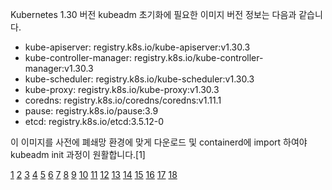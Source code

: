 Kubernetes 1.30 버전 kubeadm 초기화에 필요한 이미지 버전 정보는 다음과 같습니다.

- kube-apiserver: registry.k8s.io/kube-apiserver:v1.30.3
- kube-controller-manager: registry.k8s.io/kube-controller-manager:v1.30.3
- kube-scheduler: registry.k8s.io/kube-scheduler:v1.30.3
- kube-proxy: registry.k8s.io/kube-proxy:v1.30.3
- coredns: registry.k8s.io/coredns/coredns:v1.11.1
- pause: registry.k8s.io/pause:3.9
- etcd: registry.k8s.io/etcd:3.5.12-0

이 이미지를 사전에 폐쇄망 환경에 맞게 다운로드 및 containerd에 import 하여야 kubeadm init 과정이 원활합니다.[1]

[1](https://learn-k8s-from-scratch.readthedocs.io/en/latest/k8s-install/kubeadm.html)
[2](https://kubernetes.io/docs/tasks/administer-cluster/kubeadm/kubeadm-upgrade/)
[3](https://kubernetes.io/docs/setup/production-environment/tools/kubeadm/install-kubeadm/)
[4](https://github.com/kubernetes/kubernetes/issues/127350)
[5](https://github.com/kubernetes/kubernetes/issues/132618)
[6](https://inganyoyo.tistory.com/53)
[7](https://kubernetes.io/docs/tasks/access-application-cluster/list-all-running-container-images/)
[8](https://kubernetes.io/docs/reference/setup-tools/kubeadm/kubeadm-init/)
[9](https://kubernetes.io/docs/setup/production-environment/tools/kubeadm/create-cluster-kubeadm/)
[10](https://kubernetes.io/blog/2024/04/17/kubernetes-v1-30-release/)
[11](https://github.com/kubernetes/kubernetes/issues/126170)
[12](https://devocean.sk.com/blog/techBoardDetail.do?ID=166956&boardType=techBlog)
[13](https://dev-yubin.tistory.com/187)
[14](https://kubernetes.io/ko/docs/setup/production-environment/tools/kubeadm/install-kubeadm/)
[15](https://velog.io/@beomjin/kubernetes-upgrade)
[16](https://kubernetes.io/docs/reference/setup-tools/kubeadm/kubeadm-config/)
[17](https://league-cat.tistory.com/405)
[18](https://every-up.tistory.com/88)